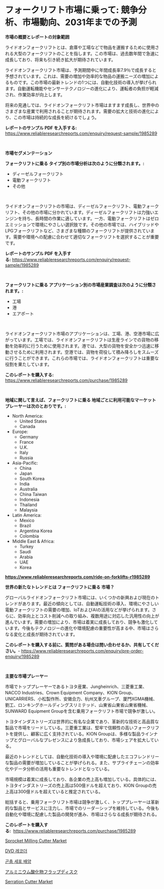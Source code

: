<p><h1>フォークリフト市場に乗って: 競争分析、市場動向、2031年までの予測</h1></p><p><strong>市場の概要とレポートの対象範囲</strong></p>
<p><p>ライドオンフォークリフトとは、倉庫や工場などで物品を運搬するために使用される大型のフォークリフトのことを指します。この市場は、過去数年間で急速に成長しており、将来も引き続き拡大が期待されています。</p><p>ライドオンフォークリフト市場は、予測期間中に年間成長率7.9％で成長すると予想されています。これは、需要の増加や効率的な物品の運搬ニーズの増加によるものです。この市場の最新トレンドの1つには、自動化技術の導入が挙げられます。自動運転機能やセンサーテクノロジーの進化により、運転者の負担が軽減され、作業効率が向上します。</p><p>将来の見通しでは、ライドオンフォークリフト市場はますます成長し、世界中のさまざまな産業で利用されることが期待されます。需要の拡大と技術の進化により、この市場は持続的な成長を続けるでしょう。</p></p>
<p><strong>レポートのサンプル PDF を入手する:</strong> <a href="https://www.reliableresearchreports.com/enquiry/request-sample/1985289">https://www.reliableresearchreports.com/enquiry/request-sample/1985289</a></p>
<p>&nbsp;</p>
<p><strong>市場セグメンテーション</strong></p>
<p><strong>フォークリフトに乗る タイプ別の市場分析は次のように分類されます。:</strong></p>
<p><ul><li>ディーゼルフォークリフト</li><li>電動フォークリフト</li><li>その他</li></ul></p>
<p>&nbsp;</p>
<p><p>ライドオンフォークリフトの市場は、ディーゼルフォークリフト、電動フォークリフト、その他の市場に分かれています。ディーゼルフォークリフトは力強いエンジンを持ち、長時間の作業に適しています。一方、電動フォークリフトはゼロエミッションで環境にやさしい選択肢です。その他の市場では、ハイブリッドやLPGフォークリフトなど、さまざまな種類のフォークリフトが提供されています。需要や環境への配慮に合わせて適切なフォークリフトを選択することが重要です。</p></p>
<p><strong>レポートのサンプル PDF を入手する:</strong>&nbsp;<a href="https://www.reliableresearchreports.com/enquiry/request-sample/1985289">https://www.reliableresearchreports.com/enquiry/request-sample/1985289</a></p>
<p>&nbsp;</p>
<p><strong> フォークリフトに乗る アプリケーション別の市場産業調査は次のように分類されます。:</strong></p>
<p><ul><li>工場</li><li>港</li><li>エアポート</li></ul></p>
<p>&nbsp;</p>
<p><p>ライドオンフォークリフト市場のアプリケーションは、工場、港、空港市場に広がっています。工場では、ライドオンフォークリフトは生産ラインでの貨物の移動を効率的に行うために使用されます。港では、大型の貨物を安全かつ迅速に移動させるために利用されます。空港では、貨物を荷役して積み降ろしをスムーズに行うことができます。これらの市場では、ライドオンフォークリフトは重要な役割を果たしています。</p></p>
<p><strong>このレポートを購入する:</strong>&nbsp; <a href="https://www.reliableresearchreports.com/purchase/1985289">https://www.reliableresearchreports.com/purchase/1985289</a></p>
<p>&nbsp;</p>
<p><strong>地域に関して言えば、フォークリフトに乗る 地域ごとに利用可能なマーケットプレーヤーは次のとおりです。:</strong></p>
<p><ul>
    <li>
        North America:
        <ul>
            <li>United States</li>
            <li>Canada</li>
        </ul>
    </li>
    <li>
        Europe:
        <ul>
            <li>Germany</li>
            <li>France</li>
            <li>U.K.</li>
            <li>Italy</li>
            <li>Russia</li>
        </ul>
    </li>
    <li>
        Asia-Pacific:
        <ul>
            <li>China</li>
            <li>Japan</li>
            <li>South Korea</li>
            <li>India</li>
            <li>Australia</li>
            <li>China Taiwan</li>
            <li>Indonesia</li>
            <li>Thailand</li>
            <li>Malaysia</li>
        </ul>
    </li>
    <li>
        Latin America:
        <ul>
            <li>Mexico</li>
            <li>Brazil</li>
            <li>Argentina Korea</li>
            <li>Colombia</li>
        </ul>
    </li>
    <li>
        Middle East & Africa:
        <ul>
            <li>Turkey</li>
            <li>Saudi</li>
            <li>Arabia</li>
            <li>UAE</li>
            <li>Korea</li>
        </ul>
    </li>
    </ul></p>
<p><strong><a href="https://www.reliableresearchreports.com/ride-on-forklifts-r1985289">https://www.reliableresearchreports.com/ride-on-forklifts-r1985289</a></strong>&nbsp;</p>
<p><strong>世界の新たなトレンドとは フォークリフトに乗る 市場？</strong></p>
<p><p>グローバルライドオンフォークリフト市場には、いくつかの新興および現在のトレンドがあります。最近の傾向としては、自動運転技術の導入、環境にやさしい電動フォークリフトの需要の増加、IoTおよびAIの活用などが挙げられます。さらに、効率向上とコスト削減への取り組み、複数用途に対応した汎用性の向上が進んでいます。需要の増加により、市場は着実に成長しており、競争も激化しています。今後もテクノロジーの進化や環境配慮の重要性が高まる中、市場はさらなる変化と成長が期待されています。</p></p>
<p><strong>このレポートを購入する前に、質問がある場合は問い合わせるか、共有してください。</strong>- <a href="https://www.reliableresearchreports.com/enquiry/pre-order-enquiry/1985289">https://www.reliableresearchreports.com/enquiry/pre-order-enquiry/1985289</a></p>
<p>&nbsp;</p>
<p><strong>主要な市場プレーヤー</strong></p>
<p><p>市場でトッププレーヤーであるトヨタ産業、Jungheinrich、三菱重工業、NACCO Industries、Crown Equipment Company、KION Group、UNICARRIERS、小松製作所、安徽合力、杭州叉車グループ、厦門XGMA機械、劉工、ロンキングホールディングスリミテッド、山東省山東省山東省機械、SUNWARD Equipment Groupを含む乗用フォークリフト市場で競争が激しい。</p><p>トヨタインダストリーズは世界的に有名な企業であり、革新的な技術と高品質な製品で市場をリードしている。三菱重工業は、堅牢で信頼性の高いフォークリフトを提供し、顧客に広く支持されている。KION Groupは、多様な製品ラインナップとグローバルなプレゼンスにより急成長しており、市場シェアを拡大している。</p><p>最近のトレンドとしては、自動化技術の導入や環境に配慮したエコフレンドリーな製品の需要が増加していることが挙げられる。また、サプライチェーンの効率化やデータ分析の活用も重要なトレンドとなっている。</p><p>市場規模は着実に成長しており、各企業の売上高も増加している。具体的には、トヨタインダストリーズの売上高は500億ドルを超えており、KION Groupの売上高は300億ドルを超えていると推定されている。</p><p>総括すると、乗用フォークリフト市場は競争が激しく、トッププレーヤーは革新的な製品とサービスに注力し、市場でのリーダーシップを維持している。今後も自動化や環境に配慮した製品の開発が進み、市場はさらなる成長が期待される。</p></p>
<p><strong>このレポートを購入する:</strong>&nbsp;&nbsp;<a href="https://www.reliableresearchreports.com/purchase/1985289">https://www.reliableresearchreports.com/purchase/1985289</a></p>
<p><p><a href="https://github.com/pgtimber/Market-Research-Report-List-2/blob/main/sprocket-milling-cutter-market.md">Sprocket Milling Cutter Market</a></p><p><a href="https://medium.com/@bobbyreitenberg879562023/%EB%94%94%EC%BD%94%EB%94%A9-dvd-%EB%85%B9%ED%99%94%EA%B8%B0-%EC%8B%9C%EC%9E%A5-%EB%A9%94%ED%8A%B8%EB%A6%AD%EC%8A%A4-%EC%8B%9C%EC%9E%A5-%EC%A0%90%EC%9C%A0%EC%9C%A8-%ED%8A%B8%EB%A0%8C%EB%93%9C-%EB%B0%8F-%EC%84%B1%EC%9E%A5-%ED%8C%A8%ED%84%B4-4a79d8d02dc0">DVD 레코더</a></p><p><a href="https://medium.com/@sillysally687568/2024%EB%85%84%EB%B6%80%ED%84%B0-2031%EB%85%84%EA%B9%8C%EC%A7%80-%EA%B8%B0%EA%B0%84-%EB%8F%99%EC%95%88-%EA%B3%84%ED%9A%8D%EB%90%9C-%EA%B3%A4%EC%B6%A9-%EC%84%B8%ED%8F%AC-%EB%B0%B0%EC%96%91-%EC%8B%9C%EC%9E%A5-%EB%B6%84%EC%84%9D-%EB%B0%8F-%ED%81%AC%EA%B8%B0-%EC%98%88%EC%B8%A1-ce3509dd6050">곤충 세포 배양</a></p><p><a href="https://medium.com/@shawnsmihv6/%E3%82%A2%E3%83%AB%E3%83%9F%E3%83%8B%E3%82%A6%E3%83%A0%E9%85%B8%E5%8C%96%E7%89%A9%E3%83%95%E3%83%A9%E3%83%83%E3%83%97%E3%83%87%E3%82%A3%E3%82%B9%E3%82%AF%E5%B8%82%E5%A0%B4%E3%83%AC%E3%83%9D%E3%83%BC%E3%83%88%E3%81%AF-%E3%81%93%E3%81%AE%E5%B8%82%E5%A0%B4%E3%81%AE%E6%9C%80%E6%96%B0%E3%83%88%E3%83%AC%E3%83%B3%E3%83%89%E3%82%84%E6%88%90%E9%95%B7%E6%A9%9F%E4%BC%9A%E3%82%92%E6%98%8E%E3%82%89%E3%81%8B%E3%81%AB%E3%81%97%E3%81%BE%E3%81%99-4593d05ec934">アルミニウム酸化物フラップディスク</a></p><p><a href="https://github.com/arionmp/Market-Research-Report-List-3/blob/main/serration-cutter-market.md">Serration Cutter Market</a></p></p>